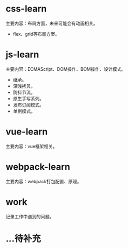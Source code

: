 # css-learn

主要内容：布局方面，未来可能会有动画相关。

- flex、grid等布局方案。

# js-learn

主要内容：ECMAScript、DOM操作、BOM操作、设计模式。

- 继承。
- 深浅拷贝。
- 防抖节流。
- 原生手写系列。
- 发布订阅模式。
- 单例模式。

# vue-learn

主要内容：vue框架相关。

# webpack-learn

主要内容：webpack打包配置、原理。

# work

记录工作中遇到的问题。

# ...待补充
